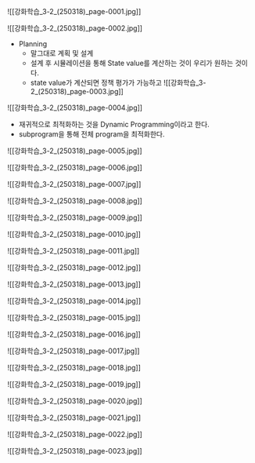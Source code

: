 

![[강화학습_3-2_(250318)_page-0001.jpg]]

![[강화학습_3-2_(250318)_page-0002.jpg]]
- Planning
	- 말그대로 계획 및 설계
	- 설계 후 시뮬레이션을 통해 State value를 계산하는 것이 우리가 원하는 것이다.
	- state value가 계산되면 정책 평가가 가능하고 
![[강화학습_3-2_(250318)_page-0003.jpg]]

![[강화학습_3-2_(250318)_page-0004.jpg]]
- 재귀적으로 최적화하는 것을 Dynamic Programming이라고 한다.
- subprogram을 통해 전체 program을 최적화한다.

![[강화학습_3-2_(250318)_page-0005.jpg]]

![[강화학습_3-2_(250318)_page-0006.jpg]]

![[강화학습_3-2_(250318)_page-0007.jpg]]

![[강화학습_3-2_(250318)_page-0008.jpg]]

![[강화학습_3-2_(250318)_page-0009.jpg]]


![[강화학습_3-2_(250318)_page-0010.jpg]]

![[강화학습_3-2_(250318)_page-0011.jpg]]

![[강화학습_3-2_(250318)_page-0012.jpg]]

![[강화학습_3-2_(250318)_page-0013.jpg]]

![[강화학습_3-2_(250318)_page-0014.jpg]]

![[강화학습_3-2_(250318)_page-0015.jpg]]

![[강화학습_3-2_(250318)_page-0016.jpg]]

![[강화학습_3-2_(250318)_page-0017.jpg]]

![[강화학습_3-2_(250318)_page-0018.jpg]]

![[강화학습_3-2_(250318)_page-0019.jpg]]

![[강화학습_3-2_(250318)_page-0020.jpg]]

![[강화학습_3-2_(250318)_page-0021.jpg]]

![[강화학습_3-2_(250318)_page-0022.jpg]]

![[강화학습_3-2_(250318)_page-0023.jpg]]